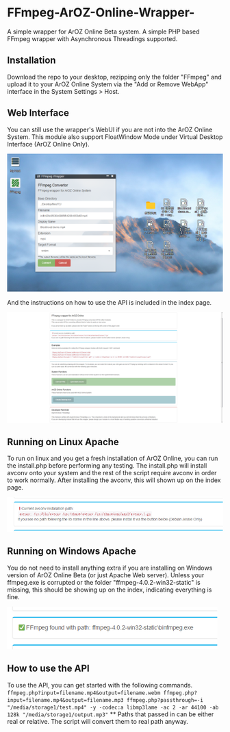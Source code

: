 # FFmpeg-ArOZ-Online-Wrapper-
A simple wrapper for ArOZ Online Beta system. A simple PHP based FFmpeg wrapper with Asynchronous Threadings supported.

## Installation
Download the repo to your desktop, rezipping only the folder "FFmpeg" and upload it to your ArOZ Online System via the "Add or Remove WebApp" interface in the System Settings > Host.

## Web Interface
You can still use the wrapper's WebUI if you are not into the ArOZ Online System. This module also support FloatWindow Mode under Virtual Desktop Interface (ArOZ Online Only).

<img src="https://raw.githubusercontent.com/tobychui/FFmpeg-ArOZ-Online-Wrapper-/master/screenshots/2018-08-25_17-32-31.png">

And the instructions on how to use the API is included in the index page.

<img src="https://raw.githubusercontent.com/tobychui/FFmpeg-ArOZ-Online-Wrapper-/master/screenshots/2018-08-25_17-33-07.png">

## Running on Linux Apache
To run on linux and you get a fresh installation of ArOZ Online, you can run the install.php before performing any testing. The install.php will install avconv onto your system and the rest of the script require avconv in order to work normally.
After installing the avconv, this will shown up on the index page.

<img src="https://raw.githubusercontent.com/tobychui/FFmpeg-ArOZ-Online-Wrapper-/master/screenshots/2018-08-25_17-33-11.png">

## Running on Windows Apache
You do not need to install anything extra if you are installing on Windows version of ArOZ Online Beta (or just Apache Web server). Unless your ffmpeg.exe is corrupted or the folder "ffmpeg-4.0.2-win32-static" is missing, this should be showing up on the index, indicating everything is fine.

<img src="https://raw.githubusercontent.com/tobychui/FFmpeg-ArOZ-Online-Wrapper-/master/screenshots/2018-08-25_17-33-19.png">

## How to use the API
To use the API, you can get started with the following commands.
`
ffmpeg.php?input=filename.mp4&output=filename.webm
ffmpeg.php?input=filename.mp4&output=filename.mp3
ffmpeg.php?passthrough=-i "/media/storage1/test.mp4" -y -codec:a libmp3lame -ac 2 -ar 44100 -ab 128k "/media/storage1/output.mp3"
`
** Paths that passed in can be either real or relative. The script will convert them to real path anyway.
